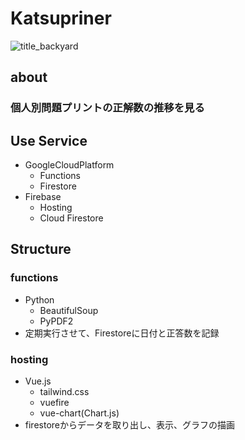 # Katsupriner
![title_backyard](https://user-images.githubusercontent.com/60352276/233892377-8d2feee8-7993-44d0-98fc-b1daca326520.png)

## about
### 個人別問題プリントの正解数の推移を見る
## Use Service
- GoogleCloudPlatform
    - Functions
    - Firestore
- Firebase
    - Hosting
    - Cloud Firestore
## Structure
### functions
- Python
    - BeautifulSoup
    - PyPDF2
- 定期実行させて、Firestoreに日付と正答数を記録
### hosting
- Vue.js
    - tailwind.css
    - vuefire
    - vue-chart(Chart.js)
- firestoreからデータを取り出し、表示、グラフの描画
